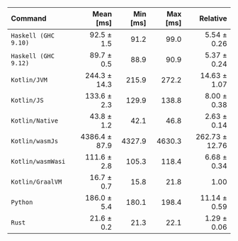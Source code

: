 | Command | Mean [ms] | Min [ms] | Max [ms] | Relative |
|:---|---:|---:|---:|---:|
| `Haskell (GHC 9.10)` | 92.5 ± 1.5 | 91.2 | 99.0 | 5.54 ± 0.26 |
| `Haskell (GHC 9.12)` | 89.7 ± 0.5 | 88.9 | 90.9 | 5.37 ± 0.24 |
| `Kotlin/JVM` | 244.3 ± 14.3 | 215.9 | 272.2 | 14.63 ± 1.07 |
| `Kotlin/JS` | 133.6 ± 2.3 | 129.9 | 138.8 | 8.00 ± 0.38 |
| `Kotlin/Native` | 43.8 ± 1.2 | 42.1 | 46.8 | 2.63 ± 0.14 |
| `Kotlin/wasmJs` | 4386.4 ± 87.9 | 4327.9 | 4630.3 | 262.73 ± 12.76 |
| `Kotlin/wasmWasi` | 111.6 ± 2.8 | 105.3 | 118.4 | 6.68 ± 0.34 |
| `Kotlin/GraalVM` | 16.7 ± 0.7 | 15.8 | 21.8 | 1.00 |
| `Python` | 186.0 ± 5.4 | 180.1 | 198.4 | 11.14 ± 0.59 |
| `Rust` | 21.6 ± 0.2 | 21.3 | 22.1 | 1.29 ± 0.06 |
